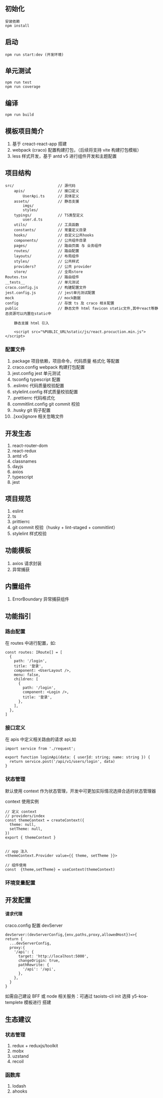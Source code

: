 ## 初始化

```
安装依赖
npm install
```

## 启动

```
npm run start:dev (开发环境)
```

## 单元测试

```
npm run test
npm run coverage
```

## 编译

```
npm run build
```

## 模板项目简介

1. 基于 creact-react-app 搭建
2. webpack (craco) 配置构建打包，（后续将支持 vite 构建打包模板）
3. less 样式开发，基于 antd v5 进行组件开发和主题配置

## 项目结构

    src/                    // 源代码
        apis/               // 接口定义
            UserApi.ts      // 具体定义
        assets/             // 静态支援
            imgs/
            styles/
        typings/            // TS类型定义
            user.d.ts
        utils/              // 工具函数
        constants/          // 常量定义目录
        hooks/              // 自定义公共hooks
        components/         // 公共组件目录
        pages/              // 路由页面 与 业务组件
        routes/             // 路由配置
        layouts/            // 布局组件
        styles/             // 公共样式
        providers?          // 公共 provider
        store/              // 全局store
    Routes.tsx              // 路由组件
    __tests__               // 单元测试
    craco.config.js         // 构建配置文件
    jest.config.js          // jest单元测试配置
    mock                    // mock数据
    config                  // 存放 ts 及 craco 相关配置
    public                  // 静态文件 html favicon static文件,其中react等静态资源可以内置在static中

```
    静态支援 html 引入

    <script src="%PUBLIC_URL%static/js/react.procuction.min.js"></script>
```

### 配置文件

1. package 项目依赖，项目命令，代码质量 格式化 等配置
2. craco.config webpack 构建打包配置
3. jest.config jest 单元测试
4. tsconfig typescript 配置
5. .eslintrc 代码质量校验配置
6. stylelint.config 样式质量校验配置
7. .prettierrc 代码格式化
8. commitlint.config git commit 校验
9. .husky git 钩子配置
10. .[xxx]ignore 相关忽略文件

## 开发生态

1. react-router-dom
2. react-redux
3. antd v5
4. classnames
5. dayjs
6. axios
7. typescript
8. jest

## 项目规范

1. eslint
2. ts
3. prittierrc
4. git commit 校验（husky + lint-staged + commitlint）
5. stylelint 样式校验

## 功能模板

1. axios 请求封装
2. 异常捕获

## 内置组件

1. ErrorBoundary 异常捕获组件

## 功能指引

### 路由配置

在 routes 中进行配置，如:

```
const routes: IRoute[] = [
  {
    path: '/login',
    title: '登录',
    component: <UserLayout />,
    menu: false,
    children: [
      {
        path: '/login',
        component: <Login />,
        title: '登录',
      },
    ],
  },
]
```

### 接口定义

在 apis 中定义相关路由的请求 api,如

```
import service from './request';

export function loginApi(data: { userId: string; name: string }) {
  return service.post('/api/v1/users/login', data)
}

```

### 状态管理

默认使用 context 作为状态管理，开发中可更加实际情况选择合适的状态管理器

context 使用实例

```
// 定义 context
// providers/index
const themeContext = createContext({
  theme: null,
  setTheme: null,
})
export { themeContext }


// app 注入
<themeContext.Provider value={{ theme, setTheme }}>

// 组件使用
const  {theme,setTheme} = useContext(themeContext)

```

### 环境变量配置

## 开发配置

#### 请求代理

craco.config 配置 devServer

```
devServer:(devServerConfig,{env,paths,proxy,allowedHost})=>{
return {
  ...devServerConfig,
  proxy:{
    '/api': {
      target: 'http://localhost:5000',
      changeOrigin: true,
      pathRewrite: {
        '/api': '/api',
      },
    },
  }
}
```

如需自己建设 BFF 或 node 相关服务：可通过 taoists-cli init 选择 y5-koa-templete 模板进行 搭建

## 生态建议

### 状态管理

1. redux + reduxjs/toolkit
2. mobx
3. uzstand
4. recoil

### 函数库

1. lodash
2. ahooks
